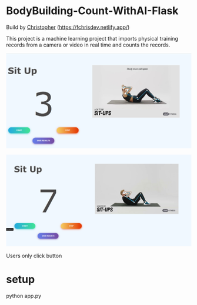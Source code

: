 # BodyBuilding-Count-WithAI-Flask
Build by [Christopher](https://www.linkedin.com/in/rlchristopherdev/) (https://fchrisdev.netlify.app/)

This project is a machine learning project that imports physical training records from a camera or video in real time and counts the records.

![Sit Up01 ](sit-up01.png)

![Sit Up02 ](sit-up02.png)

Users only click button

# setup

python app.py
